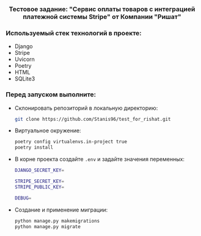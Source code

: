 
  <h3 align="center">Тестовое задание: "Сервис оплаты товаров с интеграцией платежной системы Stripe"
 от Компании "Ришат"</h3>

### Используемый стек технологий в проекте:
* Django
* Stripe
* Uvicorn
* Poetry
* HTML
* SQLite3

### Перед запуском выполните:
* Склонировать репозиторий в локальную директорию:
  ```sh
  git clone https://github.com/Stanis96/test_for_rishat.git
  ```
* Виртуальное окружение:
  ```sh
  poetry config virtualenvs.in-project true
  poetry install
  ```
* В корне проекта создайте ```.env``` и задайте значения переменных:
    ```sh
    DJANGO_SECRET_KEY=

    STRIPE_SECRET_KEY=
    STRIPE_PUBLIC_KEY=

    DEBUG=
    ```
* Cоздание и применение миграции:
    ```sh
    python manage.py makemigrations
    python manage.py migrate
    ```




